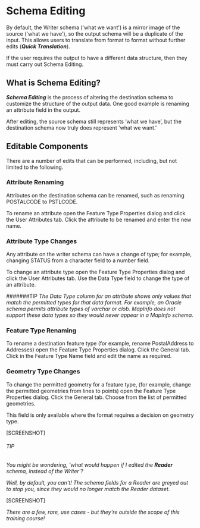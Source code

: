 # Schema Editing

By default, the Writer schema ('what we want') is a mirror image of the source ('what we have'), so the output schema will be a duplicate of the input. This allows users to translate from format to format without further edits (***Quick Translation***).

If the user requires the output to have a different data structure, then they must carry out Schema Editing.

## What is Schema Editing?
***Schema Editing*** is the process of altering the destination schema to customize the structure of the output data. One good example is renaming an attribute field in the output. 

After editing, the source schema still represents ‘what we have’, but the destination schema now truly does represent 'what we want.'


## Editable Components
There are a number of edits that can be performed, including, but not limited to the following.

### Attribute Renaming
Attributes on the destination schema can be renamed, such as renaming POSTALCODE to PSTLCODE.

To rename an attribute open the Feature Type Properties dialog and click the User Attributes tab. Click the attribute to be renamed and enter the new name.

### Attribute Type Changes
Any attribute on the writer schema can have a change of type; for example, changing STATUS from a character field to a number field.

To change an attribute type open the Feature Type Properties dialog and click the User Attributes tab. Use the Data Type field to change the type of an attribute.


#######TIP
*The Data Type column for an attribute shows only values that match the permitted types for that data format. For example, an Oracle schema permits attribute types of varchar or clob. MapInfo does not support these data types so they would never appear in a MapInfo schema.*


### Feature Type Renaming
To rename a destination feature type (for example, rename PostalAddress to Addresses) open the Feature Type Properties dialog. Click the General tab. Click in the Feature Type Name field and edit the name as required.

### Geometry Type Changes
To change the permitted geometry for a feature type, (for example, change the permitted geometries from lines to points) open the Feature Type Properties dialog. Click the General tab. Choose from the list of permitted geometries.

This field is only available where the format requires a decision on geometry type.


[SCREENSHOT]

###### TIP
*You might be wondering, 'what would happen if I edited the **Reader** schema, instead of the Writer'?*

*Well, by default, you can't! The schema fields for a Reader are greyed out to stop you, since they would no longer match the Reader dataset.*

[SCREENSHOT]

*There are a few, rare, use cases - but they're outside the scope of this training course!*